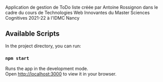 Application de gestion de ToDo liste créée par Antoine Rossignon dans le cadre du cours de Technologies Web Innovantes du Master Sciences Cognitives 2021-22 à l'IDMC Nancy


## Available Scripts

In the project directory, you can run:

### `npm start`

Runs the app in the development mode.\
Open [http://localhost:3000](http://localhost:3000) to view it in your browser.
